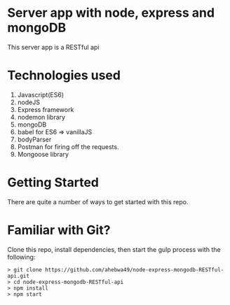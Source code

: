 # Server app with node, express and mongoDB

This server app is a RESTful api

# Technologies used

1. Javascript(ES6)
2. nodeJS
3. Express framework
4. nodemon library
5. mongoDB
6. babel for ES6 => vanillaJS
7. bodyParser
8. Postman for firing off the requests.
9. Mongoose library

# Getting Started

There are quite a number of ways to get started with this repo.

# Familiar with Git?
Clone this repo, install dependencies, then start the gulp process with
the following:

```
> git clone https://github.com/ahebwa49/node-express-mongodb-RESTful-api.git
> cd node-express-mongodb-RESTful-api
> npm install
> npm start
```
